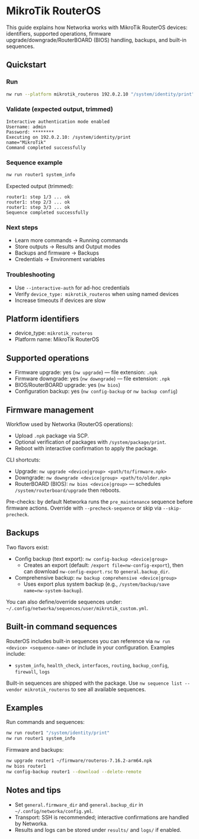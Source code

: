 # MikroTik RouterOS

This guide explains how Networka works with MikroTik RouterOS devices: identifiers, supported operations, firmware upgrade/downgrade/RouterBOARD (BIOS) handling, backups, and built-in sequences.

## Quickstart

### Run

```bash
nw run --platform mikrotik_routeros 192.0.2.10 "/system/identity/print" --interactive-auth
```

### Validate (expected output, trimmed)

```
Interactive authentication mode enabled
Username: admin
Password: ********
Executing on 192.0.2.10: /system/identity/print
name="MikroTik"
Command completed successfully
```

### Sequence example

```bash
nw run router1 system_info
```

Expected output (trimmed):

```
router1: step 1/3 ... ok
router1: step 2/3 ... ok
router1: step 3/3 ... ok
Sequence completed successfully
```

### Next steps

- Learn more commands → Running commands
- Store outputs → Results and Output modes
- Backups and firmware → Backups
- Credentials → Environment variables

### Troubleshooting

- Use `--interactive-auth` for ad-hoc credentials
- Verify `device_type: mikrotik_routeros` when using named devices
- Increase timeouts if devices are slow

## Platform identifiers

- device_type: `mikrotik_routeros`
- Platform name: MikroTik RouterOS

## Supported operations

- Firmware upgrade: yes (`nw upgrade`) — file extension: `.npk`
- Firmware downgrade: yes (`nw downgrade`) — file extension: `.npk`
- BIOS/RouterBOARD upgrade: yes (`nw bios`)
- Configuration backup: yes (`nw config-backup` or `nw backup config`)

## Firmware management

Workflow used by Networka (RouterOS operations):

- Upload `.npk` package via SCP.
- Optional verification of packages with `/system/package/print`.
- Reboot with interactive confirmation to apply the package.

CLI shortcuts:

- Upgrade: `nw upgrade <device|group> <path/to/firmware.npk>`
- Downgrade: `nw downgrade <device|group> <path/to/older.npk>`
- RouterBOARD (BIOS): `nw bios <device|group>` — schedules `/system/routerboard/upgrade` then reboots.

Pre-checks: by default Networka runs the `pre_maintenance` sequence before firmware actions. Override with `--precheck-sequence` or skip via `--skip-precheck`.

## Backups

Two flavors exist:

- Config backup (text export): `nw config-backup <device|group>`
  - Creates an export (default: `/export file=nw-config-export`), then can download `nw-config-export.rsc` to `general.backup_dir`.
- Comprehensive backup: `nw backup comprehensive <device|group>`
  - Uses export plus system backup (e.g., `/system/backup/save name=nw-system-backup`).

You can also define/override sequences under: `~/.config/networka/sequences/user/mikrotik_custom.yml`.

## Built-in command sequences

RouterOS includes built-in sequences you can reference via `nw run <device> <sequence-name>` or include in your configuration. Examples include:

- `system_info`, `health_check`, `interfaces`, `routing`, `backup_config`, `firewall`, `logs`

Built-in sequences are shipped with the package. Use `nw sequence list --vendor mikrotik_routeros` to see all available sequences.

## Examples

Run commands and sequences:

```bash
nw run router1 "/system/identity/print"
nw run router1 system_info
```

Firmware and backups:

```bash
nw upgrade router1 ~/firmware/routeros-7.16.2-arm64.npk
nw bios router1
nw config-backup router1 --download --delete-remote
```

## Notes and tips

- Set `general.firmware_dir` and `general.backup_dir` in `~/.config/networka/config.yml`.
- Transport: SSH is recommended; interactive confirmations are handled by Networka.
- Results and logs can be stored under `results/` and `logs/` if enabled.
